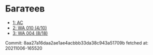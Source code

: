 # Багатеев
- [1: AC](1.md)
- [2: WA 010 (4/10)](2.md)
- [3: WA 004 (8/18)](3.md)

Commit: 8aa27a16daa2ae1ae4acbbb33da38c943a51709b
 fetched at: 20211006-165520
